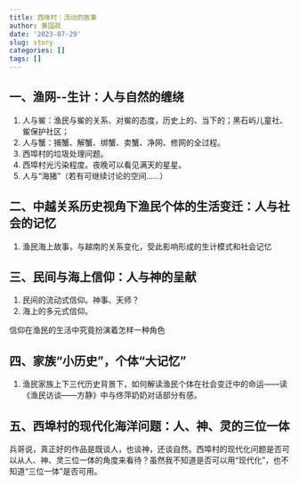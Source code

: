 ```yaml
---
title: 西埠村：流动的故事
author: 黄国政
date: '2023-07-29'
slug: story
categories: []
tags: []
---
```


<!--more-->

## 一、渔网--生计：人与自然的缠绕

1. 人与鲎：渔民与鲎的关系、对鲎的态度，历史上的、当下的；黑石屿儿童社、鲎保护社区；
2. 人与蟹：捕蟹、解蟹、绑蟹、卖蟹、净网、修网的全过程。
3. 西埠村的垃圾处理问题。
4. 西埠村光污染程度。夜晚可以看见满天的星星。
5. 人与“海猪”（若有可继续讨论的空间……）

## 二、中越关系历史视角下渔民个体的生活变迁：人与社会的记忆

1. 渔民海上故事，与越南的关系变化，受此影响形成的生计模式和社会记忆

## 三、民间与海上信仰：人与神的呈献

1. 民间的流动式信仰。神事、天师？
2. 海上的多元式信仰。

信仰在渔民的生活中究竟扮演着怎样一种角色

## 四、家族“小历史”，个体“大记忆”

1. 渔民家族上下三代历史背景下，如何解读渔民个体在社会变迁中的命运——读《渔民访谈——方静》中与佟萍奶奶对话部分有感。

## 五、西埠村的现代化海洋问题：人、神、灵的三位一体

兵哥说，真正好的作品是既谈人，也谈神，还谈自然。西埠村的现代化问题是否可以从人、神、灵三位一体的角度来看待？虽然我不知道是否可以用“现代化”，也不知道“三位一体”是否可用。

